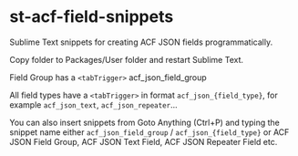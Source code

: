 # st-acf-field-snippets
Sublime Text snippets for creating ACF JSON fields programmatically.

Copy folder to Packages/User folder and restart Sublime Text.

Field Group has a ``<tabTrigger>`` acf_json_field_group

All field types have a ``<tabTrigger>`` in format `acf_json_{field_type}`, for example `acf_json_text`, `acf_json_repeater`...

You can also insert snippets from Goto Anything (Ctrl+P) and typing the snippet name either `acf_json_field_group` / `acf_json_{field_type}` or ACF JSON Field Group, ACF JSON Text Field, ACF JSON Repeater Field etc.
